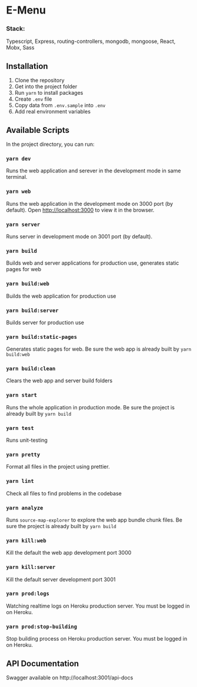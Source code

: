 # E-Menu

### Stack:

Typescript, Express, routing-controllers, mongodb, mongoose, React, Mobx, Sass

## Installation

1. Clone the repository
2. Get into the project folder
3. Run `yarn` to install packages
4. Create `.env` file
5. Copy data from `.env.sample` into `.env`
6. Add real environment variables

## Available Scripts

In the project directory, you can run:

### `yarn dev`

Runs the web application and serever in the development mode in same terminal.

### `yarn web`

Runs the web application in the development mode on 3000 port (by default).
Open [http://localhost:3000](http://localhost:3000) to view it in the browser.

### `yarn server`

Runs server in development mode on 3001 port (by default).

### `yarn build`

Builds web and server applications for production use, generates static pages for web

### `yarn build:web`

Builds the web application for production use

### `yarn build:server`

Builds server for production use

### `yarn build:static-pages`

Generates static pages for web. Be sure the web app is already built by `yarn build:web`

### `yarn build:clean`

Clears the web app and server build folders

### `yarn start`

Runs the whole application in production mode. Be sure the project is already built by `yarn build`

### `yarn test`

Runs unit-testing

### `yarn pretty`

Format all files in the project using prettier.

### `yarn lint`

Check all files to find problems in the codebase

### `yarn analyze`

Runs `source-map-explorer` to explore the web app bundle chunk files. Be sure the project is already built by `yarn build`

### `yarn kill:web`

Kill the default the web app development port 3000

### `yarn kill:server`

Kill the default server development port 3001

### `yarn prod:logs`

Watching realtime logs on Heroku production server. You must be logged in on Heroku.

### `yarn prod:stop-building`

Stop building process on Heroku production server. You must be logged in on Heroku.

## API Documentation

Swagger available on http://localhost:3001/api-docs
